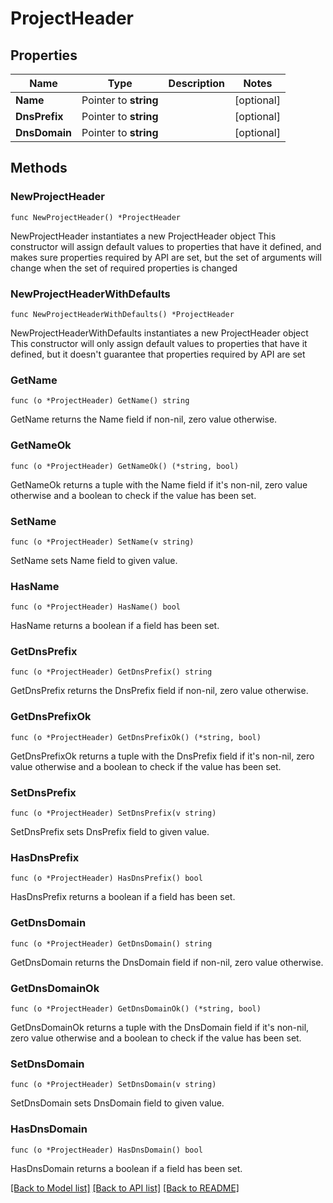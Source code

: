 # ProjectHeader

## Properties

Name | Type | Description | Notes
------------ | ------------- | ------------- | -------------
**Name** | Pointer to **string** |  | [optional] 
**DnsPrefix** | Pointer to **string** |  | [optional] 
**DnsDomain** | Pointer to **string** |  | [optional] 

## Methods

### NewProjectHeader

`func NewProjectHeader() *ProjectHeader`

NewProjectHeader instantiates a new ProjectHeader object
This constructor will assign default values to properties that have it defined,
and makes sure properties required by API are set, but the set of arguments
will change when the set of required properties is changed

### NewProjectHeaderWithDefaults

`func NewProjectHeaderWithDefaults() *ProjectHeader`

NewProjectHeaderWithDefaults instantiates a new ProjectHeader object
This constructor will only assign default values to properties that have it defined,
but it doesn't guarantee that properties required by API are set

### GetName

`func (o *ProjectHeader) GetName() string`

GetName returns the Name field if non-nil, zero value otherwise.

### GetNameOk

`func (o *ProjectHeader) GetNameOk() (*string, bool)`

GetNameOk returns a tuple with the Name field if it's non-nil, zero value otherwise
and a boolean to check if the value has been set.

### SetName

`func (o *ProjectHeader) SetName(v string)`

SetName sets Name field to given value.

### HasName

`func (o *ProjectHeader) HasName() bool`

HasName returns a boolean if a field has been set.

### GetDnsPrefix

`func (o *ProjectHeader) GetDnsPrefix() string`

GetDnsPrefix returns the DnsPrefix field if non-nil, zero value otherwise.

### GetDnsPrefixOk

`func (o *ProjectHeader) GetDnsPrefixOk() (*string, bool)`

GetDnsPrefixOk returns a tuple with the DnsPrefix field if it's non-nil, zero value otherwise
and a boolean to check if the value has been set.

### SetDnsPrefix

`func (o *ProjectHeader) SetDnsPrefix(v string)`

SetDnsPrefix sets DnsPrefix field to given value.

### HasDnsPrefix

`func (o *ProjectHeader) HasDnsPrefix() bool`

HasDnsPrefix returns a boolean if a field has been set.

### GetDnsDomain

`func (o *ProjectHeader) GetDnsDomain() string`

GetDnsDomain returns the DnsDomain field if non-nil, zero value otherwise.

### GetDnsDomainOk

`func (o *ProjectHeader) GetDnsDomainOk() (*string, bool)`

GetDnsDomainOk returns a tuple with the DnsDomain field if it's non-nil, zero value otherwise
and a boolean to check if the value has been set.

### SetDnsDomain

`func (o *ProjectHeader) SetDnsDomain(v string)`

SetDnsDomain sets DnsDomain field to given value.

### HasDnsDomain

`func (o *ProjectHeader) HasDnsDomain() bool`

HasDnsDomain returns a boolean if a field has been set.


[[Back to Model list]](../README.md#documentation-for-models) [[Back to API list]](../README.md#documentation-for-api-endpoints) [[Back to README]](../README.md)


